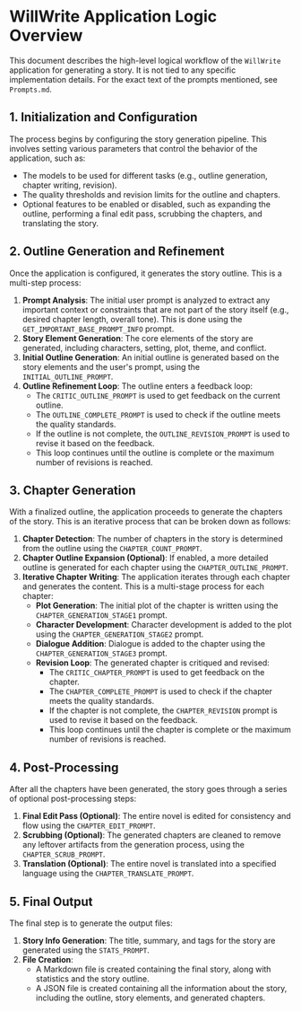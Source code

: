 # WillWrite Application Logic Overview

This document describes the high-level logical workflow of the `WillWrite` application for generating a story. It is not tied to any specific implementation details. For the exact text of the prompts mentioned, see `Prompts.md`.

## 1. Initialization and Configuration

The process begins by configuring the story generation pipeline. This involves setting various parameters that control the behavior of the application, such as:

*   The models to be used for different tasks (e.g., outline generation, chapter writing, revision).
*   The quality thresholds and revision limits for the outline and chapters.
*   Optional features to be enabled or disabled, such as expanding the outline, performing a final edit pass, scrubbing the chapters, and translating the story.

## 2. Outline Generation and Refinement

Once the application is configured, it generates the story outline. This is a multi-step process:

1.  **Prompt Analysis**: The initial user prompt is analyzed to extract any important context or constraints that are not part of the story itself (e.g., desired chapter length, overall tone). This is done using the `GET_IMPORTANT_BASE_PROMPT_INFO` prompt.
2.  **Story Element Generation**: The core elements of the story are generated, including characters, setting, plot, theme, and conflict.
3.  **Initial Outline Generation**: An initial outline is generated based on the story elements and the user's prompt, using the `INITIAL_OUTLINE_PROMPT`.
4.  **Outline Refinement Loop**: The outline enters a feedback loop:
    *   The `CRITIC_OUTLINE_PROMPT` is used to get feedback on the current outline.
    *   The `OUTLINE_COMPLETE_PROMPT` is used to check if the outline meets the quality standards.
    *   If the outline is not complete, the `OUTLINE_REVISION_PROMPT` is used to revise it based on the feedback.
    *   This loop continues until the outline is complete or the maximum number of revisions is reached.

## 3. Chapter Generation

With a finalized outline, the application proceeds to generate the chapters of the story. This is an iterative process that can be broken down as follows:

1.  **Chapter Detection**: The number of chapters in the story is determined from the outline using the `CHAPTER_COUNT_PROMPT`.
2.  **Chapter Outline Expansion (Optional)**: If enabled, a more detailed outline is generated for each chapter using the `CHAPTER_OUTLINE_PROMPT`.
3.  **Iterative Chapter Writing**: The application iterates through each chapter and generates the content. This is a multi-stage process for each chapter:
    *   **Plot Generation**: The initial plot of the chapter is written using the `CHAPTER_GENERATION_STAGE1` prompt.
    *   **Character Development**: Character development is added to the plot using the `CHAPTER_GENERATION_STAGE2` prompt.
    *   **Dialogue Addition**: Dialogue is added to the chapter using the `CHAPTER_GENERATION_STAGE3` prompt.
    *   **Revision Loop**: The generated chapter is critiqued and revised:
        *   The `CRITIC_CHAPTER_PROMPT` is used to get feedback on the chapter.
        *   The `CHAPTER_COMPLETE_PROMPT` is used to check if the chapter meets the quality standards.
        *   If the chapter is not complete, the `CHAPTER_REVISION` prompt is used to revise it based on the feedback.
        *   This loop continues until the chapter is complete or the maximum number of revisions is reached.

## 4. Post-Processing

After all the chapters have been generated, the story goes through a series of optional post-processing steps:

1.  **Final Edit Pass (Optional)**: The entire novel is edited for consistency and flow using the `CHAPTER_EDIT_PROMPT`.
2.  **Scrubbing (Optional)**: The generated chapters are cleaned to remove any leftover artifacts from the generation process, using the `CHAPTER_SCRUB_PROMPT`.
3.  **Translation (Optional)**: The entire novel is translated into a specified language using the `CHAPTER_TRANSLATE_PROMPT`.

## 5. Final Output

The final step is to generate the output files:

1.  **Story Info Generation**: The title, summary, and tags for the story are generated using the `STATS_PROMPT`.
2.  **File Creation**:
    *   A Markdown file is created containing the final story, along with statistics and the story outline.
    *   A JSON file is created containing all the information about the story, including the outline, story elements, and generated chapters.